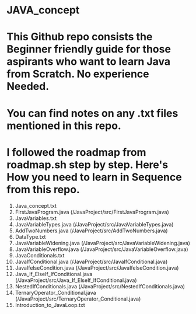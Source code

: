 # JAVA_concept

# This Github repo consists the Beginner friendly guide for those aspirants who want to learn Java from Scratch. No experience Needed.

# You can find notes on any .txt files mentioned in this repo.

# I followed the roadmap from roadmap.sh step by step. Here's How you need to learn in Sequence from this repo.

1. Java_concept.txt
2. FirstJavaProgram.java (/JavaProject/src/FirstJavaProgram.java)
3. JavaVariables.txt
4. JavaVariableTypes.java (/JavaProject/src/JavaVariableTypes.java)
5. AddTwoNumbers.java (/JavaProject/src/AddTwoNumbers.java)
6. DataType.txt
7. JavaVariableWidening.java (/JavaProject/src/JavaVariableWidening.java)
8. JavaVariableOverflow.java (/JavaProject/src/JavaVariableOverflow.java)
9. JavaConditionals.txt
10. JavaIfConditional.java (/JavaProject/src/JavaIfConditional.java)
11. JavaIfelseCondition.java (/JavaProject/src/JavaIfelseCondition.java)
12. Java_If_ElseIf_IfConditional.java (/JavaProject/src/Java_If_ElseIf_IfConditional.java)
13. NestedIfConditionals.java (/JavaProject/src/NestedIfConditionals.java)
14. TernaryOperator_Conditional.java (/JavaProject/src/TernaryOperator_Conditional.java)
15. Introduction_to_JavaLoop.txt